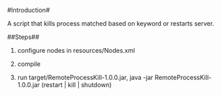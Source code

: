 #Introduction#

A script that kills process matched based on keyword or restarts server. 
 
##Steps##

1) configure nodes in resources/Nodes.xml

2) compile

3) run target/RemoteProcessKill-1.0.0.jar, java -jar RemoteProcessKill-1.0.0.jar (restart | kill | shutdown)
